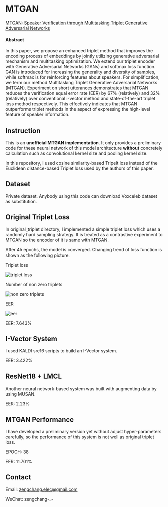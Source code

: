 # MTGAN
[MTGAN: Speaker Verification through Multitasking Triplet Generative Adversarial Networks](https://arxiv.org/abs/1803.09059)

#### **Abstract** 

In this paper, we propose an enhanced triplet method that improves the encoding process of embeddings by jointly utilizing generative adversarial mechanism and multitasking optimization. We extend our triplet encoder with Generative Adversarial Networks (GANs) and softmax loss function. GAN is introduced for increasing the generality and diversity of samples, while softmax is for reinforcing features about speakers. For simplification, we term our method Multitasking Triplet Generative Adversarial Networks (MTGAN). Experiment on short utterances demonstrates that MTGAN reduces the verification equal error rate (EER) by 67% (relatively) and 32% (relatively) over conventional i-vector method and state-of-the-art triplet loss method respectively. This effectively indicates that MTGAN outperforms triplet methods in the aspect of expressing the high-level feature of speaker information.

## Instruction

This is an **unofficial MTGAN implementation**. It only provides a preliminary code for these neural network of this model architecture **without** concretely calculation such as convolutional kernel size and pooling kernel size.

In this repository, I used cosine similarity-based Tripelt loss instead of the Euclidean distance-based Triplet loss used by the authors of this paper.

## Dataset

Private dataset. Anybody using this code can download Voxceleb dataset as substitution.

## Original Triplet Loss

In original_triplet directory, I implemented a simple triplet loss which uses a randomly hard sampling strategy. It is treated as a contrastive experiment to MTGAN so the encoder of it is same with MTGAN.

After 45 epochs, the model is converged. Changing trend of loss function is shown as the following picture.

Triplet loss

![triplet loss](https://github.com/zengchang94622/MTGAN/blob/master/imgs/triplet_loss.png)

Number of non zero triplets

![non zero triplets](https://github.com/zengchang94622/MTGAN/blob/master/imgs/non_zero_triplets.png)

EER

![eer](https://github.com/zengchang94622/MTGAN/blob/master/imgs/eer.png)

EER: 7.643%

## I-Vector System

I used KALDI sre16 scripts to build an I-Vector system.

EER: 3.422%

## ResNet18 + LMCL

Another neural network-based system was built with augmenting data by using MUSAN.

EER: 2.23%

## MTGAN Performance

I have developed a preliminary version yet without adjust hyper-parameters carefully, so the performance of this system is not well as original triplet loss.

EPOCH:     38

EER:       11.701%

## Contact

Email:  zengchang.elec@gmail.com

WeChat: zengchang-_-
